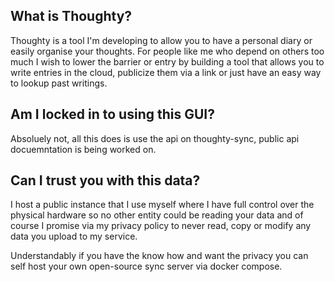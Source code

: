 
## What is Thoughty?
Thoughty is a tool I'm developing to allow you to have a personal diary or easily organise your thoughts. For people like me who depend on others too much I wish to lower the barrier or entry by building a tool that allows you to write entries in the cloud, publicize them via a link or just have an easy way to lookup past writings.
## Am I locked in to using this GUI?
Absoluely not, all this does is use the api on thoughty-sync, public api docuemntation is being worked on.
## Can I trust you with this data?
I host a public instance that I use myself where I have full control over the physical hardware so no other entity could be reading your data and of course I promise via my privacy policy to never read, copy or modify any data you upload to my service.

Understandably if you have the know how and want the privacy you can self host your own open-source sync server via docker compose.
